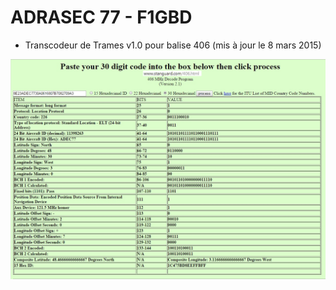 # ADRASEC 77 - F1GBD

- Transcodeur de Trames v1.0 pour balise 406 (mis à jour le 8 mars 2015)

![Trame 406 générée par le Transcodeur406 v1.0 et décodée](https://raw.githubusercontent.com/f1gbd/F1GBD/master/images/decodage_trame406.jpg)
